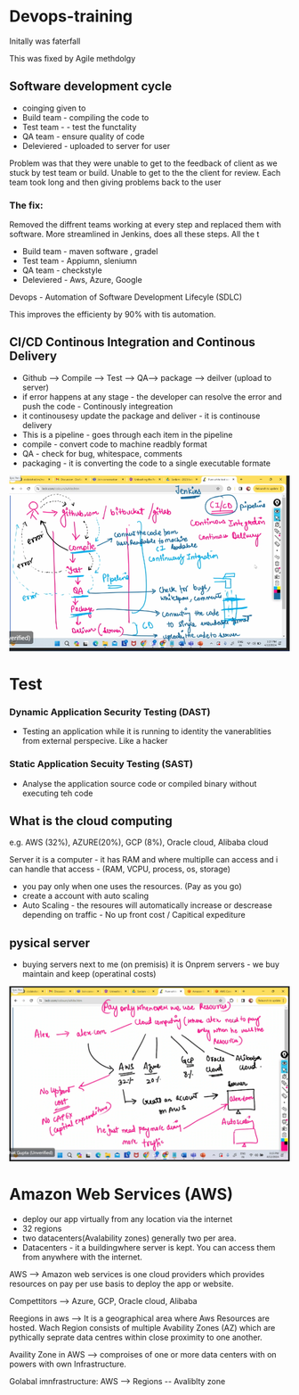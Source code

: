 # Devops-training

Initally was faterfall

This was fixed by Agile methdolgy

## Software development cycle 
 - coinging given to 
 - Build team - compiling the code to 
 - Test team - - test the functality 
 - QA team - ensure quality of code
 - Deleviered - uploaded to server for user 

Problem was that they were unable to get to the feedback of client as we stuck by test team or build. Unable to get to the the client for review. Each team took long and then giving problems back to the user 

### The fix:
Removed the diffrent teams working at every step and replaced them with software. More streamlined in Jenkins, does all these steps. All the t 
 - Build team - maven software , gradel 
 - Test team - Appiumn, sleniumn 
 - QA team -  checkstyle
 - Deleviered - Aws, Azure, Google


 Devops - Automation of Software Development Lifecyle (SDLC) 


This improves the efficienty by 90% with tis automation.



## CI/CD Continous Integration and Continous Delivery

-  Github --> Compile --> Test --> QA--> package --> deilver (upload to server)
- if error happens at any stage - the developer can resolve the error and push the code  - Continously integreation
- it continousesy update the package and deliver - it is continouse delivery 
- This is a pipeline - goes through each item in the pipeline
- compile - convert code to machine readbly format
- QA - check for bug, whitespace, comments 
- packaging - it is converting the code to a single executable formate

![CI CD Notes](./images/CI-CD.png "CI CD image notes")

# Test 
### Dynamic Application Security Testing (DAST)
- Testing an application while it is running to identity the vanerablities from external perspecive. Like a hacker  
### Static Application Secuity Testing (SAST)
- Analyse the application source code or compiled binary without executing teh code


## What is the cloud computing 
e.g. AWS (32%), AZURE(20%), GCP (8%), Oracle cloud, Alibaba cloud

Server it is a computer - it has RAM and where multiplle can access and i can handle that access - (RAM, VCPU, process, os, storage)
- you pay only when one uses the resources. (Pay as you go)
- create a account with auto scaling
- Auto Scaling - the resoures will automatically increase or descrease depending on traffic  - No up front cost / Capitical expediture  
## pysical server
- buying servers next to me (on premisis) it is Onprem servers - we buy maintain and keep (operatinal costs)

![Cloud computing](./images/cloud%20computing.png "Cloud computing image notes")


# Amazon Web Services (AWS)

- deploy our app virtually from any location via the internet
- 32 regions
- two datacenters(Avalability zones) generally two per area.
- Datacenters - it a buildingwhere server is kept. You can access them from anywhere with the internet. 

AWS --> Amazon web services is one cloud providers which provides resources on pay per use basis to deploy the app or website.

Compettitors --> Azure, GCP, Oracle cloud, Alibaba

Reegions in aws --> It is a geographical area where Aws Resources are hosted. Wach Region consists of multiple Avability Zones (AZ) which are pythically seprate data centres within close proximity to one another.


Availity Zone in AWS --> comproises of one or more data centers with on powers with own Infrastructure.

Golabal imnfrastructure: AWS --> Regions -- Avaliblty zone 